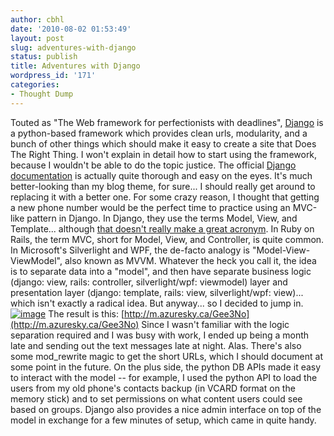 ```yaml
---
author: cbhl
date: '2010-08-02 01:53:49'
layout: post
slug: adventures-with-django
status: publish
title: Adventures with Django
wordpress_id: '171'
categories:
- Thought Dump
---
```


Touted as "The Web framework for perfectionists with deadlines",
[Django](http://www.djangoproject.com/) is a python-based framework
which provides clean urls, modularity, and a bunch of other things which
should make it easy to create a site that Does The Right Thing. I won't
explain in detail how to start using the framework, because I wouldn't
be able to do the topic justice. The official [Django
documentation](http://docs.djangoproject.com/en/dev/) is actually quite
thorough and easy on the eyes. It's much better-looking than my blog
theme, for sure... I should really get around to replacing it with a
better one. For some crazy reason, I thought that getting a new phone
number would be the perfect time to practice using an MVC-like pattern
in Django. In Django, they use the terms Model, View, and Template...
although [that doesn't really make a great
acronym](http://docs.djangoproject.com/en/dev/faq/general/#django-appears-to-be-a-mvc-framework-but-you-call-the-controller-the-view-and-the-view-the-template-how-come-you-don-t-use-the-standard-names).
In Ruby on Rails, the term MVC, short for Model, View, and Controller,
is quite common. In Microsoft's Silverlight and WPF, the de-facto
analogy is "Model-View-ViewModel", also known as MVVM. Whatever the heck
you call it, the idea is to separate data into a "model", and then have
separate business logic (django: view, rails: controller,
silverlight/wpf: viewmodel) layer and presentation layer (django:
template, rails: view, silverlight/wpf: view)... which isn't exactly a
radical idea. But anyway... so I decided to jump in.
[![image](http://blog.azuresky.ca/blog/wp-content/uploads/2010/08/django-screenshot-150x150.png "django-screenshot")](http://blog.azuresky.ca/blog/wp-content/uploads/2010/08/django-screenshot.png)
The result is this:
[http://m.azuresky.ca/Gee3No](http://m.azuresky.ca/Gee3No) Since I
wasn't familiar with the logic separation required and I was busy with
work, I ended up being a month late and sending out the text messages
late at night. Alas. There's also some mod\_rewrite magic to get the
short URLs, which I should document at some point in the future. On the
plus side, the python DB APIs made it easy to interact with the model --
for example, I used the python API to load the users from my old phone's
contacts backup (in VCARD format on the memory stick) and to set
permissions on what content users could see based on groups. Django also
provides a nice admin interface on top of the model in exchange for a
few minutes of setup, which came in quite handy.
